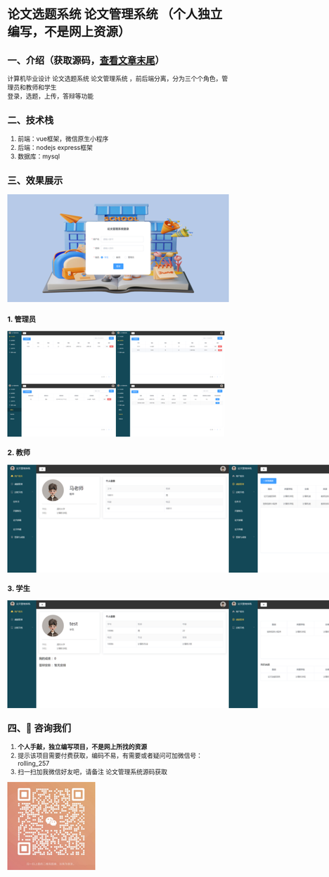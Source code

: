 # 论文选题系统 论文管理系统 （个人独立编写，不是网上资源）
## 一、介绍（获取源码，[查看文章末尾](#四-咨询我们)） 
计算机毕业设计 论文选题系统 论文管理系统 ，前后端分离，分为三个个角色，管理员和教师和学生
<br>登录，选题，上传，答辩等功能

## 二、技术栈
1. 前端：vue框架，微信原生小程序
2. 后端：nodejs express框架
3. 数据库：mysql

## 三、效果展示  
<img src="./preview/1.png">

### 1. 管理员
<div style="display:flex;">
<img src="./preview/12.png" style="width:49%">
<img src="./preview/13.png" style="width:49%">
</div>
<div style="display:flex;">
<img src="./preview/14.png" style="width:49%">
<img src="./preview/15.png" style="width:49%">
</div>

### 2. 教师
<div style="display:flex;">
<img src="./preview/21.png">
<img src="./preview/22.png">
<img src="./preview/23.png">
</div>

### 3. 学生
<div style="display:flex;">
<img src="./preview/31.png">
<img src="./preview/32.png">
<img src="./preview/33.png">
</div>

## 四、🚀 咨询我们
1. **个人手敲，独立编写项目，不是网上所找的资源**
2. 提示该项目需要付费获取，编码不易，有需要或者疑问可加微信号：rolling_257
3. 扫一扫加我微信好友吧，请备注 论文管理系统源码获取
<img src="./preview/wx.jpg" style="width: 200px;">






